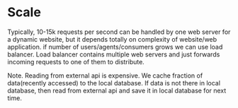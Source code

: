 # Scale
Typically, 10-15k requests per second can be handled by one web server for a dynamic website, but it depends totally on complexity of website/web application.
if number of users/agents/consumers grows we can use load balancer.
Load balancer contains multiple web servers and just forwards incoming requests to one of them to distribute.

Note. Reading from external api is expensive. We cache fraction of data(recently accessed) to the local database. If data is not there in local database,  then read from external api and save it in local database for next time.
